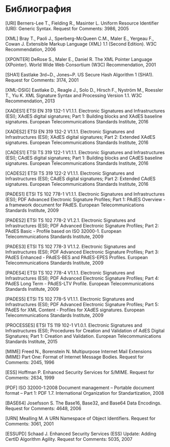# <a name="Biblio"></a>Библиография 

[URI] <a name="URI"></a> 
Berners-Lee T., Fielding R., Masinter L. 
Uniform Resource Identifier (URI): Generic Syntax. 
Request for Comments: 3986, 2005 

[XML] <a name="XML"></a> 
Bray T., Paoli J., Sperberg-McQueen C.M., Maler E., Yergeau F., Cowan J. 
Extensible Markup Language (XML) 1.1 (Second Edition). 
W3C Recommendation, 2006

[XPONTER] <a name="XPONTER"></a>
DeRose S., Maler E., Daniel R. 
The XML Pointer Language (XPointer). 
World Wide Web Consortium (W3C) Recommendation, 2001 

[SHA1] <a name="SHA1"></a>
Eastlake 3rd~D., Jones~P.
US Secure Hash Algorithm 1 (SHA1). 
Request for Comments: 3174, 2001 

[XML-DSIG] <a name="XML-DSIG"></a>
Eastlake D., Reagle J., Solo D., Hirsch F., Nyström M., Roessler T., Yiu K. 
XML Signature Syntax and Processing Version 1.1. 
W3C Recommendation, 2013

[XADES1] <a name="XADES1"></a> 
ETSI EN 319 132-1 V1.1.1. 
Electronic Signatures and Infrastructures (ESI); XAdES digital signatures; 
Part 1: Building blocks and XAdES baseline signatures.
European Telecommunications Standards Institute, 2016

[XADES2] <a name="XADES2"></a> 
ETSI EN 319 132-2 V1.1.1.
Electronic Signatures and Infrastructures (ESI);
XAdES digital signatures; Part 2: Extended XAdES signatures.
European Telecommunications Standards Institute, 2016

[CADES1] <a name="CADES1"></a> 
ETSI TS 319 122-1 V1.1.1.
Electronic Signatures and Infrastructures (ESI); CAdES digital signatures;
Part 1: Building blocks and CAdES baseline signatures.
European Telecommunications Standards Institute, 2016

[CADES2] <a name="CADES2"></a> 
ETSI TS 319 122-2 V1.1.1.
Electronic Signatures and Infrastructures (ESI); CAdES digital signatures;
Part 2: Extended CAdES signatures.
European Telecommunications Standards Institute, 2016

[PADES1] <a name="PADES1"></a> 
ETSI TS 102 778-1 V1.1.1.
Electronic Signatures and Infrastructures (ESI);
PDF Advanced Electronic Signature Profiles;
Part 1: PAdES Overview - a framework document for PAdES.
European Telecommunications Standards Institute, 2009

[PADES2] <a name="PADES2"></a> 
ETSI TS 102 778-2 V1.2.1.
Electronic Signatures and Infrastructures (ESI);
PDF Advanced Electronic Signature Profiles;
Part 2: PAdES Basic - Profile based on ISO 32000-1.
European Telecommunications Standards Institute, 2009

[PADES3] <a name="PADES3"></a> 
ETSI TS 102 778-3 V1.1.2.
Electronic Signatures and Infrastructures (ESI);
PDF Advanced Electronic Signature Profiles;
Part 3: PAdES Enhanced - PAdES-BES and PAdES-EPES Profiles.
European Telecommunications Standards Institute, 2009

[PADES4] <a name="PADES4"></a> 
ETSI TS 102 778-4 V1.1.1.
Electronic Signatures and Infrastructures (ESI);
PDF Advanced Electronic Signature Profiles;
Part 4: PAdES Long Term - PAdES-LTV Profile.
European Telecommunications Standards Institute, 2009

[PADES5] <a name="PADES5"></a> 
ETSI TS 102 778-5 V1.1.1.
Electronic Signatures and Infrastructures (ESI);
PDF Advanced Electronic Signature Profiles;
Part 5: PAdES for XML Content - Profiles for XAdES signatures.
European Telecommunications Standards Institute, 2009

[PROCESSES] <a name="PROCESSES"></a> 
ETSI TS 119 102-1 V1.0.1.
Electronic Signatures and Infrastructures (ESI);
Procedures for Creation and Validation
of AdES Digital Signatures; Part 1: Creation and Validation.
European Telecommunications Standards Institute, 2015

[MIME] <a name="MIME"></a> 
Freed N., Borenstein N. 
Multipurpose Internet Mail Extensions (MIME) Part One: Format of Internet 
Message Bodies. 
Request for Comments: 2045, 1996

[ESS] <a name="ESS"></a>
Hoffman P. 
Enhanced Security Services for S/MIME. 
Request for Comments: 2634, 1999

[PDF] <a name="PDF"></a> 
ISO 32000-1:2008 
Document management – Portable document format – Part 1: PDF 1.7. 
International Organization for Standartization, 2008

[BASE64] <a name="BASE64"></a>
Josefsson S. 
The Base16, Base32, and Base64 Data Encodings. 
Request for Comments: 4648, 2006

[URN] <a name="URN"></a> 
Mealling M. A URN Namespace of Object Identifiers. 
Request for Comments: 3061, 2001

[ESSUPD] <a name="ESSUPD"></a> 
Schaad J. 
Enhanced Security Services (ESS) Update: Adding CertID Algorithm Agility. 
Request for Comments: 5035, 2007

